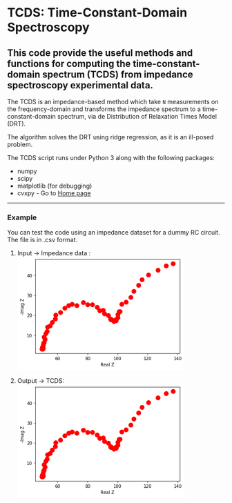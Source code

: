 # TCDS: Time-Constant-Domain Spectroscopy

## This code provide the useful methods and functions for computing the time-constant-domain spectrum (TCDS) from impedance spectroscopy experimental data.

The TCDS is an impedance-based method which take ```N``` measurements on the frequency-domain and transforms the impedance spectrum to a time-constant-domain spectrum, via de Distribution of Relaxation Times Model (DRT).

The algorithm solves the DRT using ridge regression, as it is an ill-posed problem.

The TCDS script runs under Python 3 along with the following packages:

- numpy
- scipy
- matplotlib (for debugging)
- cvxpy - Go to [Home page](https://www.cvxpy.org/index.html)

------

### Example

You can test the code using an impedance dataset for a dummy RC circuit. The file is in .csv format. 


1) Input -> Impedance data : 
![](https://github.com/rgunam/TCDS/blob/master/nyquist_RC.png)

2) Output -> TCDS: 
![](https://github.com/rgunam/TCDS/blob/master/nyquist_RC.png)
